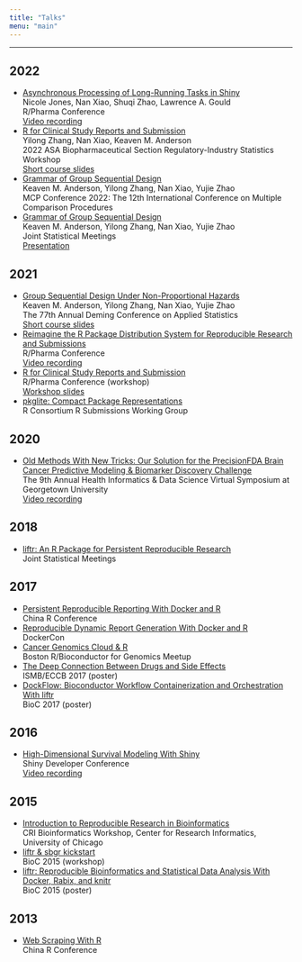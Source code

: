 ```yaml
---
title: "Talks"
menu: "main"
---
```


*  *  *  *

## 2022

- [Asynchronous Processing of Long-Running Tasks in Shiny](https://rinpharma.com/publication/rinpharma_310/)\
  Nicole Jones, Nan Xiao, Shuqi Zhao, Lawrence A. Gould\
  R/Pharma Conference\
  [Video recording](https://www.youtube.com/watch?v=G1JVt0m9qOo)
- [R for Clinical Study Reports and Submission](https://ww2.amstat.org/meetings/biop/2022/shortcourses.cfm)\
  Yilong Zhang, Nan Xiao, Keaven M. Anderson\
  2022 ASA Biopharmaceutical Section Regulatory-Industry Statistics Workshop\
  [Short course slides](https://r4csr.org/slides/fda-workshop-slides.html)
- [Grammar of Group Sequential Design](https://keaven.github.io/talks/grammar-of-gsd-bremen/)\
  Keaven M. Anderson, Yilong Zhang, Nan Xiao, Yujie Zhao\
  MCP Conference 2022: The 12th International Conference on Multiple Comparison Procedures
- [Grammar of Group Sequential Design](https://keaven.github.io/talks/grammar-of-gsd-bremen/)\
  Keaven M. Anderson, Yilong Zhang, Nan Xiao, Yujie Zhao\
  Joint Statistical Meetings\
  [Presentation](https://ww2.amstat.org/cgi-bin/fileviewer.cfm?filename=AbstractPresentations%5Cjsm2022presentations%5C320465%2Epdf&Outputfile=320465)

## 2021

- [Group Sequential Design Under Non-Proportional Hazards](https://keaven.github.io/gsd-deming/)\
  Keaven M. Anderson, Yilong Zhang, Nan Xiao, Yujie Zhao\
  The 77th Annual Deming Conference on Applied Statistics\
  [Short course slides](https://keaven.github.io/gsd-deming/slides/)
- [Reimagine the R Package Distribution System for Reproducible Research and Submissions](https://nanx.me/talks/reimagine-rpkgs/)\
  R/Pharma Conference\
  [Video recording](https://www.youtube.com/watch?v=uqe8mFvOjUA)
- [R for Clinical Study Reports and Submission](https://r4csr.org/)\
  R/Pharma Conference (workshop)\
  [Workshop slides](https://r4csr.org/slides/workshop-slides.html)
- [pkglite: Compact Package Representations](https://nanx.me/talks/pkglite-r-consortium/)\
  R Consortium R Submissions Working Group

## 2020

- [Old Methods With New Tricks: Our Solution for the PrecisionFDA Brain Cancer Predictive Modeling & Biomarker Discovery Challenge](https://nanx.me/talks/icbi-symposium-precisionfda-nanxiao.pdf)\
  The 9th Annual Health Informatics & Data Science Virtual Symposium at Georgetown University\
  [Video recording](https://vimeo.com/645442190)

## 2018

- [liftr: An R Package for Persistent Reproducible Research](https://nanx.me/talks/jsm2018-liftr-nanxiao.pdf)\
  Joint Statistical Meetings

## 2017

- [Persistent Reproducible Reporting With Docker and R](https://nanx.me/talks/chinar2017-liftr-nanxiao.pdf)\
  China R Conference
- [Reproducible Dynamic Report Generation With Docker and R](https://nanx.me/talks/dockercon2017-liftr-nanxiao.pdf)\
  DockerCon
- [Cancer Genomics Cloud & R](https://nanx.me/talks/bioc-meetup-cgc-170112.pdf)\
  Boston R/Bioconductor for Genomics Meetup
- [The Deep Connection Between Drugs and Side Effects](https://nanx.me/posters/deep-drug-adr-poster-iscb.pdf)\
  ISMB/ECCB 2017 (poster)
- [DockFlow: Bioconductor Workflow Containerization and Orchestration With liftr](https://nanx.me/posters/dockflow-poster-bioc2017.pdf)\
  BioC 2017 (poster)

## 2016

- [High-Dimensional Survival Modeling With Shiny](https://nanx.me/talks/shinydevcon2016-lightning-nanxiao.pdf)\
  Shiny Developer Conference\
  [Video recording](https://posit.co/resources/videos/survival-modeling/)

## 2015

- [Introduction to Reproducible Research in Bioinformatics](https://nanx.me/talks/cri2015-reproducible-research-nanxiao.pdf)\
  CRI Bioinformatics Workshop, Center for Research Informatics, University of Chicago
- [liftr & sbgr kickstart](https://www.bioconductor.org/help/course-materials/2015/BioC2015/bioc2015-workshop-nanxiao.pdf)\
  BioC 2015 (workshop)
- [liftr: Reproducible Bioinformatics and Statistical Data Analysis With Docker, Rabix, and knitr](https://nanx.me/posters/liftr-poster-bioc2015.pdf)\
  BioC 2015 (poster)

## 2013

- [Web Scraping With R](https://nanx.me/talks/web-scraping-with-r-nanxiao.pdf)\
  China R Conference

<style>
.markdown ul {
  list-style: none;
  padding-left: 2.5ch;
  border-left: 1px solid var(--tw-prose-hr);
  margin-left: 3ch;
  line-height: 1.875rem;
}

.markdown ul li a {
  font-family: var(--tw-prose-font-sans-serif);
}

.markdown ul li a:first-child {
  font-weight: 600;
  font-size: 1.125rem;
}

.markdown ul li {
  color: var(--tw-prose-captions);
  font-size: 1rem;
}
</style>
